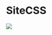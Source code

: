 # SiteCSS

<img src='https://user-images.githubusercontent.com/97368866/151583604-eb37edcd-0ae0-479a-a49c-284d42ea327b.gif'>
